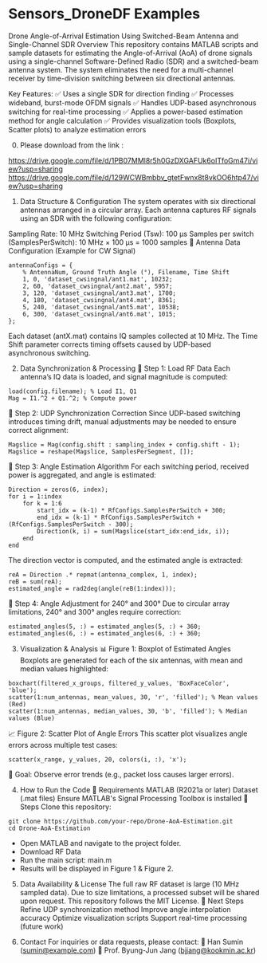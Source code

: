 # Sensors_DroneDF Examples

Drone Angle-of-Arrival Estimation Using Switched-Beam Antenna and Single-Channel SDR
Overview
This repository contains MATLAB scripts and sample datasets for estimating the Angle-of-Arrival (AoA) of drone signals using a single-channel Software-Defined Radio (SDR) and a switched-beam antenna system. The system eliminates the need for a multi-channel receiver by time-division switching between six directional antennas.

Key Features:
✅ Uses a single SDR for direction finding
✅ Processes wideband, burst-mode OFDM signals
✅ Handles UDP-based asynchronous switching for real-time processing
✅ Applies a power-based estimation method for angle calculation
✅ Provides visualization tools (Boxplots, Scatter plots) to analyze estimation errors

0. Please download from the link : 

https://drive.google.com/file/d/1PB07MMl8r5h0GzDXGAFUk6oITfoGm47i/view?usp=sharing
https://drive.google.com/file/d/129WCWBmbbv_gtetFwnx8t8vkOO6htp47/view?usp=sharing


1. Data Structure & Configuration
The system operates with six directional antennas arranged in a circular array. Each antenna captures RF signals using an SDR with the following configuration:

Sampling Rate: 10 MHz
Switching Period (Tsw): 100 µs
Samples per switch (SamplesPerSwitch): 10 MHz × 100 µs = 1000 samples
📌 Antenna Data Configuration (Example for CW Signal)

```[matlab]
antennaConfigs = {
    % AntennaNum, Ground Truth Angle (°), Filename, Time Shift
    1, 0, 'dataset_cwsingnal/ant1.mat', 10232;
    2, 60, 'dataset_cwsingnal/ant2.mat', 5957;
    3, 120, 'dataset_cwsingnal/ant3.mat', 1700;
    4, 180, 'dataset_cwsingnal/ant4.mat', 8361;
    5, 240, 'dataset_cwsingnal/ant5.mat', 10538;
    6, 300, 'dataset_cwsingnal/ant6.mat', 1015;
};
```
Each dataset (antX.mat) contains IQ samples collected at 10 MHz.
The Time Shift parameter corrects timing offsets caused by UDP-based asynchronous switching.

2. Data Synchronization & Processing
🔹 Step 1: Load RF Data
Each antenna’s IQ data is loaded, and signal magnitude is computed:

```[matlab]
load(config.filename); % Load I1, Q1
Mag = I1.^2 + Q1.^2; % Compute power
```

🔹 Step 2: UDP Synchronization Correction
Since UDP-based switching introduces timing drift, manual adjustments may be needed to ensure correct alignment:

```[matlab]
Magslice = Mag(config.shift : sampling_index + config.shift - 1);
Magslice = reshape(Magslice, SamplesPerSegment, []);
```

🔹 Step 3: Angle Estimation Algorithm
For each switching period, received power is aggregated, and angle is estimated:

```[matlab]
Direction = zeros(6, index);
for i = 1:index
    for k = 1:6
        start_idx = (k-1) * RfConfigs.SamplesPerSwitch + 300;
        end_idx = (k-1) * RfConfigs.SamplesPerSwitch + (RfConfigs.SamplesPerSwitch - 300);
        Direction(k, i) = sum(Magslice(start_idx:end_idx, i));
    end
end
```
The direction vector is computed, and the estimated angle is extracted:

```[matlab]
reA = Direction .* repmat(antenna_complex, 1, index);
reB = sum(reA);
estimated_angle = rad2deg(angle(reB(1:index)));
```
🔹 Step 4: Angle Adjustment for 240° and 300°
Due to circular array limitations, 240° and 300° angles require correction:

```[matlab]
estimated_angles(5, :) = estimated_angles(5, :) + 360;
estimated_angles(6, :) = estimated_angles(6, :) + 360;
```

3. Visualization & Analysis
📊 Figure 1: Boxplot of Estimated Angles
Boxplots are generated for each of the six antennas, with mean and median values highlighted:
```[matlab]
boxchart(filtered_x_groups, filtered_y_values, 'BoxFaceColor', 'blue');
scatter(1:num_antennas, mean_values, 30, 'r', 'filled'); % Mean values (Red)
scatter(1:num_antennas, median_values, 30, 'b', 'filled'); % Median values (Blue)
```

📈 Figure 2: Scatter Plot of Angle Errors
This scatter plot visualizes angle errors across multiple test cases:
```[matlab]
scatter(x_range, y_values, 20, colors(i, :), 'x');
```
📌 Goal: Observe error trends (e.g., packet loss causes larger errors).

4. How to Run the Code
🔹 Requirements
MATLAB (R2021a or later)
Dataset (.mat files)
Ensure MATLAB's Signal Processing Toolbox is installed
🔹 Steps
Clone this repository:
```[sh]
git clone https://github.com/your-repo/Drone-AoA-Estimation.git
cd Drone-AoA-Estimation
```

- Open MATLAB and navigate to the project folder.
- Download RF Data
- Run the main script: main.m
- Results will be displayed in Figure 1 & Figure 2.

5. Data Availability & License
The full raw RF dataset is large (10 MHz sampled data).
Due to size limitations, a processed subset will be shared upon request.
This repository follows the MIT License.
📌 Next Steps
 Refine UDP synchronization method
 Improve angle interpolation accuracy
 Optimize visualization scripts
 Support real-time processing (future work)

6. Contact
For inquiries or data requests, please contact:
📧 Han Sumin (sumin@example.com)
📧 Prof. Byung-Jun Jang (bjjang@kookmin.ac.kr)
